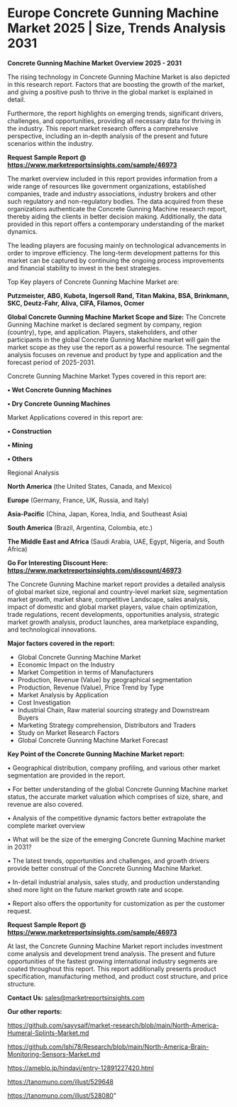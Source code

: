 # Europe Concrete Gunning Machine Market 2025 | Size, Trends Analysis 2031

<Strong> Concrete Gunning Machine Market Overview 2025 - 2031</strong>

The rising technology in Concrete Gunning Machine Market is also depicted in this research report. Factors that are boosting the growth of the market, and giving a positive push to thrive in the global market is explained in detail.

Furthermore, the report highlights on emerging trends, significant drivers, challenges, and opportunities, providing all necessary data for thriving in the industry. This report market research offers a comprehensive perspective, including an in-depth analysis of the present and future scenarios within the industry.

<strong>Request Sample Report @ <a href=https://www.marketreportsinsights.com/sample/46973>https://www.marketreportsinsights.com/sample/46973</a></strong>

The market overview included in this report provides information from a wide range of resources like government organizations, established companies, trade and industry associations, industry brokers and other such regulatory and non-regulatory bodies. The data acquired from these organizations authenticate the Concrete Gunning Machine research report, thereby aiding the clients in better decision making. Additionally, the data provided in this report offers a contemporary understanding of the market dynamics.

The leading players are focusing mainly on technological advancements in order to improve efficiency. The long-term development patterns for this market can be captured by continuing the ongoing process improvements and financial stability to invest in the best strategies.

Top Key players of Concrete Gunning Machine Market are:

<strong>Putzmeister, ABG, Kubota, Ingersoll Rand, Titan Makina, BSA, Brinkmann, SKC, Deutz-Fahr, Aliva, CIFA, Filamos, Ocmer</strong>

<strong><b>Global Concrete Gunning Machine Market Scope and Size:</b></strong>
The Concrete Gunning Machine market is declared segment by company, region (country), type, and application. Players, stakeholders, and other participants in the global Concrete Gunning Machine market will gain the market scope as they use the report as a powerful resource. The segmental analysis focuses on revenue and product by type and application and the forecast period of 2025-2031.

Concrete Gunning Machine Market Types covered in this report are:

<strong>•  Wet Concrete Gunning Machines

•  Dry Concrete Gunning Machines</strong>

Market Applications covered in this report are:

<strong>•  Construction

•  Mining

•  Others</strong> 

Regional Analysis

<strong>North America</strong> (the United States, Canada, and Mexico)

<strong>Europe</strong> (Germany, France, UK, Russia, and Italy)

<strong>Asia-Pacific</strong> (China, Japan, Korea, India, and Southeast Asia)

<strong>South America</strong> (Brazil, Argentina, Colombia, etc.)

<strong>The Middle East and Africa</strong> (Saudi Arabia, UAE, Egypt, Nigeria, and South Africa)

<strong>Go For Interesting Discount Here: <a href=https://www.marketreportsinsights.com/discount/46973>https://www.marketreportsinsights.com/discount/46973</a></strong>

The Concrete Gunning Machine market report provides a detailed analysis of global market size, regional and country-level market size, segmentation market growth, market share, competitive Landscape, sales analysis, impact of domestic and global market players, value chain optimization, trade regulations, recent developments, opportunities analysis, strategic market growth analysis, product launches, area marketplace expanding, and technological innovations.

<strong><b>Major factors covered in the report:</b></strong>
<ul>
  <li>Global Concrete Gunning Machine Market </li>
  <li>Economic Impact on the Industry</li>
  <li>Market Competition in terms of Manufacturers</li>
  <li>Production, Revenue (Value) by geographical segmentation</li>
  <li>Production, Revenue (Value), Price Trend by Type</li>
  <li>Market Analysis by Application</li>
  <li>Cost Investigation</li>
  <li>Industrial Chain, Raw material sourcing strategy and Downstream Buyers</li>
  <li>Marketing Strategy comprehension, Distributors and Traders</li>
  <li>Study on Market Research Factors</li>
  <li>Global Concrete Gunning Machine Market Forecast</li>
</ul>

<strong><b>Key Point of the Concrete Gunning Machine Market report:</b></strong>

• Geographical distribution, company profiling, and various other market segmentation are provided in the report.

• For better understanding of the global Concrete Gunning Machine market status, the accurate market valuation which comprises of size, share, and revenue are also covered.

• Analysis of the competitive dynamic factors better extrapolate the complete market overview

• What will be the size of the emerging Concrete Gunning Machine market in 2031?

• The latest trends, opportunities and challenges, and growth drivers provide better construal of the Concrete Gunning Machine Market.

• In-detail industrial analysis, sales study, and production understanding shed more light on the future market growth rate and scope.

• Report also offers the opportunity for customization as per the customer request.

<strong>Request Sample Report @ <a href=https://www.marketreportsinsights.com/sample/46973>https://www.marketreportsinsights.com/sample/46973</a></strong>

At last, the Concrete Gunning Machine Market report includes investment come analysis and development trend analysis. The present and future opportunities of the fastest growing international industry segments are coated throughout this report. This report additionally presents product specification, manufacturing method, and product cost structure, and price structure.

<strong>Contact Us:</strong>
sales@marketreportsinsights.com

<strong>Our other reports:</strong>

<a href=https://github.com/sayysaif/market-research/blob/main/North-America-Humeral-Splints-Market.md>https://github.com/sayysaif/market-research/blob/main/North-America-Humeral-Splints-Market.md</a>

<a href=https://github.com/Ishi78/Research/blob/main/North-America-Brain-Monitoring-Sensors-Market.md>https://github.com/Ishi78/Research/blob/main/North-America-Brain-Monitoring-Sensors-Market.md</a>

<a href=https://ameblo.jp/hindavi/entry-12891227420.html>https://ameblo.jp/hindavi/entry-12891227420.html</a>

<a href=https://tanomuno.com/illust/529648>https://tanomuno.com/illust/529648</a>

<a href=https://tanomuno.com/illust/528080>https://tanomuno.com/illust/528080</a>"
